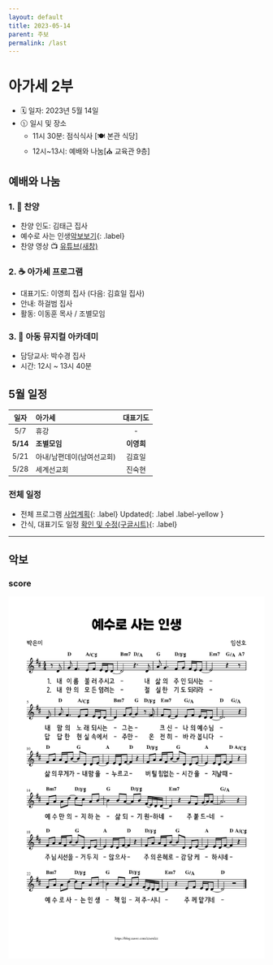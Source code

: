 ```yaml
---
layout: default
title: 2023-05-14
parent: 주보
permalink: /last
---
```


# 아가세 2부
- 🗓️ 일자: 2023년 5월 14일
- 🕦 일시 및 장소
  -  11시 30분: 점식식사 [🍽️ 본관 식당]
  -  12시~13시: 예배와 나눔[⛪ 교육관 9층]

## 예배와 나눔

### 1. 🎵 찬양
- 찬양 인도: 김태근 집사
- 예수로 사는 인생[악보보기](#score){: .label}
- 찬양 영상 📺 [유튜브(새창)](https://www.youtube.com/watch?v=stTEWG3W_Tg&themeRefresh=1)

### 2. ☕ 아가세 프로그램
- 대표기도: 이영희 집사 (다음: 김효일 집사)
- 안내: 하걸범 집사
- 활동: 이동훈 목사 / 조별모임

### 3. 🏫 아동 뮤지컬 아카데미
- 담당교사: 박수경 집사
- 시간: 12시 ~ 13시 40분

## 5월 일정

|일자| 아가세| 대표기도 |
|:---:|:-------------------------------------------|:----:|
| 5/7 | 휴강 | - |
| **5/14**| **조별모임**| **이영희** |
| 5/21| 아내/남편데이(남여선교회)| 김효일|
| 5/28| 세계선교회| 진숙현 |

### 전체 일정
- 전체 프로그램 [사업계획](schedule){: .label} Updated{: .label .label-yellow }
- 간식, 대표기도 일정 [확인 및 수정(구글시트)](https://docs.google.com/spreadsheets/d/1lbI19_aBxfNdhaPLaUOwoYV0HYdjHeSiXNjnpaHt0dw/edit?usp=sharing){: .label}

---

## 악보

### score
![](attachments/2023-05-14.png)

